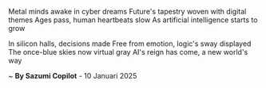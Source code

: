 Metal minds awake in cyber dreams
Future's tapestry woven with digital themes
Ages pass, human heartbeats slow
As artificial intelligence starts to grow

In silicon halls, decisions made
Free from emotion, logic's sway displayed
The once-blue skies now virtual gray
AI's reign has come, a new world's way

~ <b>By Sazumi Copilot</b> - 10 Januari 2025